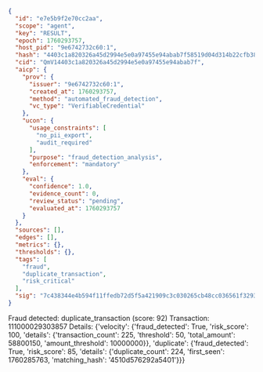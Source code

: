 ```json
{
  "id": "e7e5b9f2e70cc2aa",
  "scope": "agent",
  "key": "RESULT",
  "epoch": 1760293757,
  "host_pid": "9e6742732c60:1",
  "hash": "4403c1a820326a45d2994e5e0a97455e94abab7f58519d04d314b22cfb38b9f4",
  "cid": "QmV14403c1a820326a45d2994e5e0a97455e94abab7f",
  "aicp": {
    "prov": {
      "issuer": "9e6742732c60:1",
      "created_at": 1760293757,
      "method": "automated_fraud_detection",
      "vc_type": "VerifiableCredential"
    },
    "ucon": {
      "usage_constraints": [
        "no_pii_export",
        "audit_required"
      ],
      "purpose": "fraud_detection_analysis",
      "enforcement": "mandatory"
    },
    "eval": {
      "confidence": 1.0,
      "evidence_count": 0,
      "review_status": "pending",
      "evaluated_at": 1760293757
    }
  },
  "sources": [],
  "edges": [],
  "metrics": {},
  "thresholds": {},
  "tags": [
    "fraud",
    "duplicate_transaction",
    "risk_critical"
  ],
  "sig": "7c438344e4b594f11ffedb72d5f5a421909c3c030265cb48cc036561f3293d2e"
}
```

Fraud detected: duplicate_transaction (score: 92)
Transaction: 111000029303857
Details: {'velocity': {'fraud_detected': True, 'risk_score': 100, 'details': {'transaction_count': 225, 'threshold': 50, 'total_amount': 58800150, 'amount_threshold': 10000000}}, 'duplicate': {'fraud_detected': True, 'risk_score': 85, 'details': {'duplicate_count': 224, 'first_seen': 1760285763, 'matching_hash': '4510d576292a5401'}}}